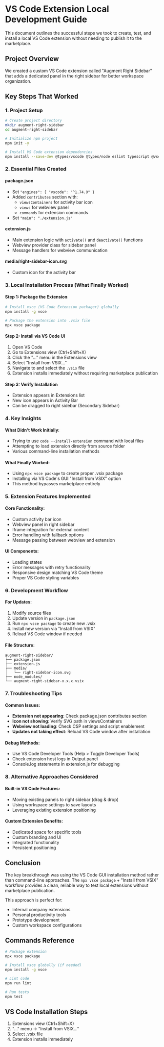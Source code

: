 # VS Code Extension Local Development Guide

This document outlines the successful steps we took to create, test, and install a local VS Code extension without needing to publish it to the marketplace.

## Project Overview
We created a custom VS Code extension called "Augment Right Sidebar" that adds a dedicated panel in the right sidebar for better workspace organization.

## Key Steps That Worked

### 1. Project Setup
```bash
# Create project directory
mkdir augment-right-sidebar
cd augment-right-sidebar

# Initialize npm project
npm init -y

# Install VS Code extension dependencies
npm install --save-dev @types/vscode @types/node eslint typescript @vscode/test-electron
```

### 2. Essential Files Created

#### package.json
- Set `"engines": { "vscode": "^1.74.0" }`
- Added `contributes` section with:
  - `viewsContainers` for activity bar icon
  - `views` for webview panel
  - `commands` for extension commands
- Set `"main": "./extension.js"`

#### extension.js
- Main extension logic with `activate()` and `deactivate()` functions
- Webview provider class for sidebar panel
- Message handlers for webview communication

#### media/right-sidebar-icon.svg
- Custom icon for the activity bar

### 3. Local Installation Process (What Finally Worked)

#### Step 1: Package the Extension
```bash
# Install vsce (VS Code Extension packager) globally
npm install -g vsce

# Package the extension into .vsix file
npx vsce package
```

#### Step 2: Install via VS Code UI
1. Open VS Code
2. Go to Extensions view (Ctrl+Shift+X)
3. Click the "..." menu in the Extensions view
4. Select "Install from VSIX..."
5. Navigate to and select the `.vsix` file
6. Extension installs immediately without requiring marketplace publication

#### Step 3: Verify Installation
- Extension appears in Extensions list
- New icon appears in Activity Bar
- Can be dragged to right sidebar (Secondary Sidebar)

### 4. Key Insights

#### What Didn't Work Initially:
- Trying to use `code --install-extension` command with local files
- Attempting to load extension directly from source folder
- Various command-line installation methods

#### What Finally Worked:
- Using `npx vsce package` to create proper .vsix package
- Installing via VS Code's GUI "Install from VSIX" option
- This method bypasses marketplace entirely

### 5. Extension Features Implemented

#### Core Functionality:
- Custom activity bar icon
- Webview panel in right sidebar
- Iframe integration for external content
- Error handling with fallback options
- Message passing between webview and extension

#### UI Components:
- Loading states
- Error messages with retry functionality
- Responsive design matching VS Code theme
- Proper VS Code styling variables

### 6. Development Workflow

#### For Updates:
1. Modify source files
2. Update version in `package.json`
3. Run `npx vsce package` to create new .vsix
4. Install new version via "Install from VSIX"
5. Reload VS Code window if needed

#### File Structure:
```
augment-right-sidebar/
├── package.json
├── extension.js
├── media/
│   └── right-sidebar-icon.svg
├── node_modules/
└── augment-right-sidebar-x.x.x.vsix
```

### 7. Troubleshooting Tips

#### Common Issues:
- **Extension not appearing**: Check package.json contributes section
- **Icon not showing**: Verify SVG path in viewsContainers
- **Webview not loading**: Check CSP settings and script enablement
- **Updates not taking effect**: Reload VS Code window after installation

#### Debug Methods:
- Use VS Code Developer Tools (Help > Toggle Developer Tools)
- Check extension host logs in Output panel
- Console.log statements in extension.js for debugging

### 8. Alternative Approaches Considered

#### Built-in VS Code Features:
- Moving existing panels to right sidebar (drag & drop)
- Using workspace settings to save layouts
- Leveraging existing extension positioning

#### Custom Extension Benefits:
- Dedicated space for specific tools
- Custom branding and UI
- Integrated functionality
- Persistent positioning

## Conclusion

The key breakthrough was using the VS Code GUI installation method rather than command-line approaches. The `npx vsce package` + "Install from VSIX" workflow provides a clean, reliable way to test local extensions without marketplace publication.

This approach is perfect for:
- Internal company extensions
- Personal productivity tools
- Prototype development
- Custom workspace configurations

## Commands Reference

```bash
# Package extension
npx vsce package

# Install vsce globally (if needed)
npm install -g vsce

# Lint code
npm run lint

# Run tests
npm test
```

## VS Code Installation Steps
1. Extensions view (Ctrl+Shift+X)
2. "..." menu → "Install from VSIX..."
3. Select .vsix file
4. Extension installs immediately
